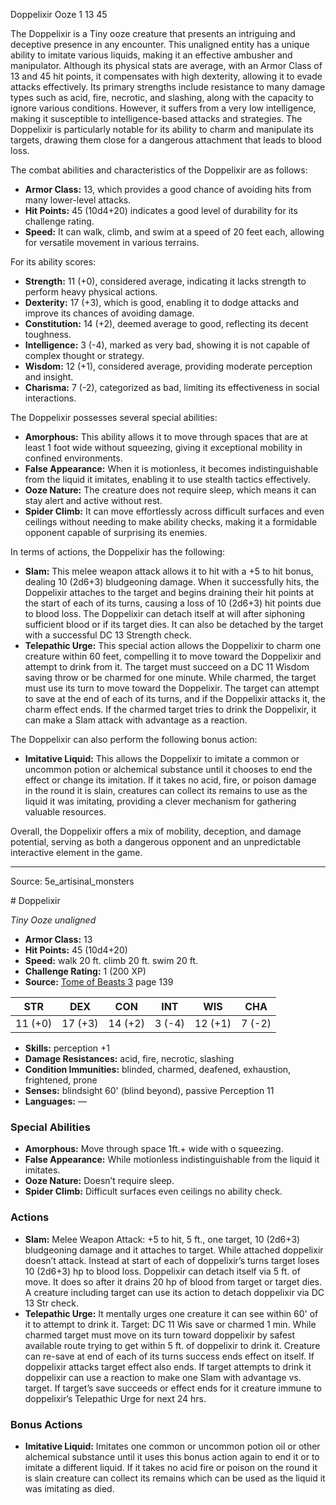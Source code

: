 <MonsterName/>Doppelixir</MonsterName>
<CreatureType/>Ooze</CreatureType>
<CR/>1</CR>
<AC/>13</AC>
<HP/>45</HP>
<summary>The Doppelixir is a Tiny ooze creature that presents an intriguing and deceptive presence in any encounter. This unaligned entity has a unique ability to imitate various liquids, making it an effective ambusher and manipulator. Although its physical stats are average, with an Armor Class of 13 and 45 hit points, it compensates with high dexterity, allowing it to evade attacks effectively. Its primary strengths include resistance to many damage types such as acid, fire, necrotic, and slashing, along with the capacity to ignore various conditions. However, it suffers from a very low intelligence, making it susceptible to intelligence-based attacks and strategies. The Doppelixir is particularly notable for its ability to charm and manipulate its targets, drawing them close for a dangerous attachment that leads to blood loss.</summary>

<detail>

The combat abilities and characteristics of the Doppelixir are as follows:

- **Armor Class:** 13, which provides a good chance of avoiding hits from many lower-level attacks.
- **Hit Points:** 45 (10d4+20) indicates a good level of durability for its challenge rating.
- **Speed:** It can walk, climb, and swim at a speed of 20 feet each, allowing for versatile movement in various terrains.

For its ability scores:

- **Strength:** 11 (+0), considered average, indicating it lacks strength to perform heavy physical actions.
- **Dexterity:** 17 (+3), which is good, enabling it to dodge attacks and improve its chances of avoiding damage.
- **Constitution:** 14 (+2), deemed average to good, reflecting its decent toughness.
- **Intelligence:** 3 (-4), marked as very bad, showing it is not capable of complex thought or strategy.
- **Wisdom:** 12 (+1), considered average, providing moderate perception and insight.
- **Charisma:** 7 (-2), categorized as bad, limiting its effectiveness in social interactions.

The Doppelixir possesses several special abilities:

- **Amorphous:** This ability allows it to move through spaces that are at least 1 foot wide without squeezing, giving it exceptional mobility in confined environments.
- **False Appearance:** When it is motionless, it becomes indistinguishable from the liquid it imitates, enabling it to use stealth tactics effectively.
- **Ooze Nature:** The creature does not require sleep, which means it can stay alert and active without rest.
- **Spider Climb:** It can move effortlessly across difficult surfaces and even ceilings without needing to make ability checks, making it a formidable opponent capable of surprising its enemies.

In terms of actions, the Doppelixir has the following:

- **Slam:** This melee weapon attack allows it to hit with a +5 to hit bonus, dealing 10 (2d6+3) bludgeoning damage. When it successfully hits, the Doppelixir attaches to the target and begins draining their hit points at the start of each of its turns, causing a loss of 10 (2d6+3) hit points due to blood loss. The Doppelixir can detach itself at will after siphoning sufficient blood or if its target dies. It can also be detached by the target with a successful DC 13 Strength check.
- **Telepathic Urge:** This special action allows the Doppelixir to charm one creature within 60 feet, compelling it to move toward the Doppelixir and attempt to drink from it. The target must succeed on a DC 11 Wisdom saving throw or be charmed for one minute. While charmed, the target must use its turn to move toward the Doppelixir. The target can attempt to save at the end of each of its turns, and if the Doppelixir attacks it, the charm effect ends. If the charmed target tries to drink the Doppelixir, it can make a Slam attack with advantage as a reaction.
  
The Doppelixir can also perform the following bonus action:

- **Imitative Liquid:** This allows the Doppelixir to imitate a common or uncommon potion or alchemical substance until it chooses to end the effect or change its imitation. If it takes no acid, fire, or poison damage in the round it is slain, creatures can collect its remains to use as the liquid it was imitating, providing a clever mechanism for gathering valuable resources.

Overall, the Doppelixir offers a mix of mobility, deception, and damage potential, serving as both a dangerous opponent and an unpredictable interactive element in the game.</detail>



---

Source: 5e_artisinal_monsters

<statblock>
# Doppelixir

*Tiny* *Ooze* *unaligned*

- **Armor Class:** 13
- **Hit Points:** 45 (10d4+20)
- **Speed:** walk 20 ft. climb 20 ft. swim 20 ft.
- **Challenge Rating:** 1 (200 XP)
- **Source:** [Tome of Beasts 3](https://koboldpress.com/kpstore/product/tome-of-beasts-3-for-5th-edition/) page 139

| STR | DEX | CON | INT | WIS | CHA |
| --- | --- | --- | --- | --- | --- |
| 11 (+0) | 17 (+3) | 14 (+2) | 3 (-4) | 12 (+1) | 7 (-2) |

- **Skills:** perception +1
- **Damage Resistances:** acid, fire, necrotic, slashing
- **Condition Immunities:** blinded, charmed, deafened, exhaustion, frightened, prone
- **Senses:** blindsight 60' (blind beyond), passive Perception 11
- **Languages:** —

### Special Abilities

- **Amorphous:** Move through space 1ft.+ wide with o squeezing.
- **False Appearance:** While motionless indistinguishable from the liquid it imitates.
- **Ooze Nature:** Doesn’t require sleep.
- **Spider Climb:** Difficult surfaces even ceilings no ability check.

### Actions

- **Slam:** Melee Weapon Attack: +5 to hit, 5 ft., one target, 10 (2d6+3) bludgeoning damage and it attaches to target. While attached doppelixir doesn’t attack. Instead at start of each of doppelixir’s turns target loses 10 (2d6+3) hp to blood loss. Doppelixir can detach itself via 5 ft. of move. It does so after it drains 20 hp of blood from target or target dies. A creature including target can use its action to detach doppelixir via DC 13 Str check.
- **Telepathic Urge:** It mentally urges one creature it can see within 60' of it to attempt to drink it. Target: DC 11 Wis save or charmed 1 min. While charmed target must move on its turn toward doppelixir by safest available route trying to get within 5 ft. of doppelixir to drink it. Creature can re-save at end of each of its turns success ends effect on itself. If doppelixir attacks target effect also ends. If target attempts to drink it doppelixir can use a reaction to make one Slam with advantage vs. target. If target’s save succeeds or effect ends for it creature immune to doppelixir’s Telepathic Urge for next 24 hrs.

### Bonus Actions

- **Imitative Liquid:** Imitates one common or uncommon potion oil or other alchemical substance until it uses this bonus action again to end it or to imitate a different liquid. If it takes no acid fire or poison on the round it is slain creature can collect its remains which can be used as the liquid it was imitating as died.


</statblock>



